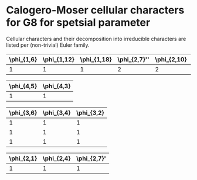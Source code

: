 # Calogero-Moser cellular characters for G8 for spetsial parameter

Cellular characters and their decomposition into irreducible characters are listed per (non-trivial) Euler family.

| \phi_{1,6}| \phi_{1,12}| \phi_{1,18}| \phi_{2,7}''| \phi_{2,10}| \phi_{2,13}| \phi_{3,8} |
| ----| ----| ----| ----| ----| ----| ---- |
| 1| 1| 1| 2| 2| 2| 3 |

| \phi_{4,5}| \phi_{4,3} |
| ----| ---- |
| 1| 1 |

| \phi_{3,6}| \phi_{3,4}| \phi_{3,2} |
| ----| ----| ---- |
| 1| 1| 1 |
| 1| 1| 1 |
| 1| 1| 1 |

| \phi_{2,1}| \phi_{2,4}| \phi_{2,7}' |
| ----| ----| ---- |
| 1| 1| 1 |


